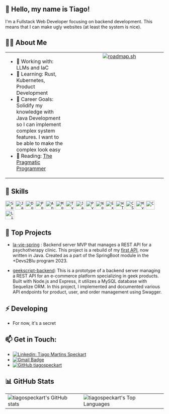 ## 🐧 Hello, my name is <strong>Tiago!</strong>

I'm a Fullstack Web Developer focusing on backend development. This means that I can make ugly websites (at least the system is nice).

## 👨‍💻 About Me

<table cellspacing="0" cellpadding="10">
  <tr>
    <td width="60%" style="display: flex; flex-direction: column; justify-content: space-between;">
      <ul>
        <li>🔭 Working with: LLMs and IaC</li>
        <li>🌱 Learning: Rust, Kubernetes, Product Development</li>
        <li>🎯 Career Goals: Solidify my knowledge with Java Development so I can implement complex system features. I want to be able to make the complex look easy</li>
        <li>📖 Reading: <a href="https://pragprog.com/titles/tpp20/the-pragmatic-programmer-20th-anniversary-edition">The Pragmatic Programmer</a></li>
      </ul>
    </td>
    <td valign="top" width="40%">
      <a href="https://roadmap.sh"><img src="https://api.roadmap.sh/v1-badge/tall/64b46f120a49b0be0ed332cd?variant=dark&roadmaps=java%2Cbackend%2Csoftware-design-architecture%2Cdocker" alt="roadmap.sh"/></a>
    </td>
  </tr>
</table>

## 🚀 Skills

<code><img height="28" src="https://img.shields.io/badge/Spring-6DB33F?style=for-the-badge&logo=spring&logoColor=white" alt="Spring"/></code>
<code><img height="28" src="https://img.shields.io/badge/Java-ED8B00?style=for-the-badge&logo=java&logoColor=white" alt="Java"/></code>
<code><img height="28" src="https://img.shields.io/badge/Docker-2496ED?style=for-the-badge&logo=docker&logoColor=white" alt="Docker"/></code>
<code><img height="28" src="https://img.shields.io/badge/PostgreSQL-316192?style=for-the-badge&logo=postgresql&logoColor=white" alt="PostgreSQL"/></code>
<code><img height="28" src="https://img.shields.io/badge/Angular-DD0031?style=for-the-badge&logo=angular&logoColor=white" alt="Angular"/></code>
<code><img height="28" src="https://img.shields.io/badge/MongoDB-4EA94B?style=for-the-badge&logo=mongodb&logoColor=white" alt="MongoDB"/></code>
<code><img height="28" src="https://img.shields.io/badge/TypeScript-007ACC?style=for-the-badge&logo=typescript&logoColor=white" alt="Typescript"/></code>
<code><img height="28" src="https://img.shields.io/badge/JavaScript-323330?style=for-the-badge&logo=javascript&logoColor=F7DF1E" alt="Javascript"/></code>
<code><img height="28" src="https://img.shields.io/badge/Python-3776AB?style=for-the-badge&logo=python&logoColor=white" alt="Python"/></code>
<code><img height="28" src="https://img.shields.io/badge/Node.js-43853D?style=for-the-badge&logo=node.js&logoColor=white" alt="Nodejs"/></code>
<code><img height="28" src="https://img.shields.io/badge/Express.js-404D59?style=for-the-badge" alt="Express.js"/></code>
<code><img height="28" src="https://img.shields.io/badge/HTML5-E34F26?style=for-the-badge&logo=html5&logoColor=white" alt="HTML5"/></code>
<code><img height="28" src="https://img.shields.io/badge/CSS3-1572B6?style=for-the-badge&logo=css3&logoColor=white" alt="CSS"/></code>
<code><img height="28" src="https://img.shields.io/badge/MySQL-00000F?style=for-the-badge&logo=mysql&logoColor=white" alt="MySQL"/></code>
<code><img height="28" src="https://img.shields.io/badge/C-00599C?style=for-the-badge&logo=c&logoColor=white" alt="C"/></code>
<code><img height="28" src="https://img.shields.io/badge/Linux-E34F26?style=for-the-badge&logo=linux&logoColor=black" alt="Linux"/></code>

## 💼 Top Projects

- [la-vie-spring](https://github.com/tiagospeckart/la-vie-spring) : Backend server MVP that manages a REST API for a psychotherapy clinic. This project is a rebuild of my [first API](https://github.com/tiagospeckart/la-vie-backend), now written in Java. Created as a part of the SpringBoot module in the +Devs2Blu program 2023.

- [geekscript-backend](https://github.com/tiagospeckart/geekscript-backend): This is a prototype of a backend server managing a REST API for an e-commerce platform specializing in geek products. Built with Node.js and Express, it utilizes a MySQL database with Sequelize ORM. In this project, I implemented and documented various API endpoints for product, user, and order management using Swagger.

## ⚡ Developing

- For now, it's a secret

## 📫 Get in Touch:

- [![Linkedin: Tiago Martins Speckart](https://img.shields.io/badge/-Tiago_Martins_Speckart-blue?style=flat-square&logo=Linkedin&logoColor=white&link=https://www.linkedin.com/in/tiago-martins-speckart-27b518247/)](https://www.linkedin.com/in/tiago-martins-speckart-27b518247/)
- [![Gmail Badge](https://img.shields.io/badge/-tiagospeckart@gmail.com-006bed?style=flat-square&logo=Gmail&logoColor=white&link=mailto:tiagospeckart@gmail.com)](mailto:tiagospeckart@gmail.com)
- [![GitHub tiagospeckart]( https://img.shields.io/github/followers/tiagospeckart?label=follow&style=social)](https://github.com/tiagospeckart)

## 📊 GitHub Stats

<table>
  <tr>
    <td>
      <img src="https://github-readme-stats.vercel.app/api?username=tiagospeckart&show_icons=true&show_icons=true&theme=transparent" alt="tiagospeckart's GitHub stats" />
    </td>
    <td>
      <img src="https://github-readme-stats.vercel.app/api/top-langs/?username=tiagospeckart&size_weight=0.5&count_weight=0.5&layout=compact&show_icons=true&theme=transparent" alt="tiagospeckart's Top Languages" />
    </td>
  </tr>
</table>

<!---
tiagospeckart/tiagospeckart is a ✨ special ✨ repository because its `README.md` (this file) appears on your GitHub profile.
You can click the Preview link to take a look at your changes.
--->
